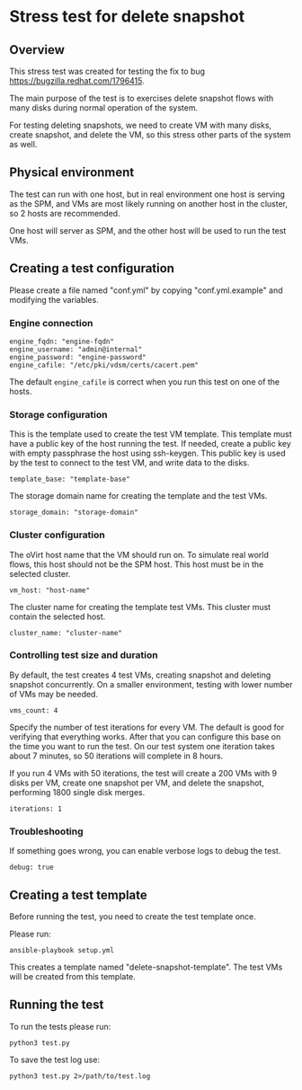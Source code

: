 # Stress test for delete snapshot

## Overview

This stress test was created for testing the fix to bug
https://bugzilla.redhat.com/1796415.

The main purpose of the test is to exercises delete snapshot flows
with many disks during normal operation of the system.

For testing deleting snapshots, we need to create VM with many disks,
create snapshot, and delete the VM, so this stress other parts of the
system as well.

## Physical environment

The test can run with one host, but in real environment one host is
serving as the SPM, and VMs are most likely running on another host in
the cluster, so 2 hosts are recommended.

One host will server as SPM, and the other host will be used to run the
test VMs.

## Creating a test configuration

Please create a file named "conf.yml" by copying "conf.yml.example" and
modifying the variables.

### Engine connection

    engine_fqdn: "engine-fqdn"
    engine_username: "admin@internal"
    engine_password: "engine-password"
    engine_cafile: "/etc/pki/vdsm/certs/cacert.pem"

The default ``engine_cafile`` is correct when you run this test on one
of the hosts.

### Storage configuration

This is the template used to create the test VM template. This template
must have a public key of the host running the test. If needed, create a
public key with empty passphrase the host using ssh-keygen. This public
key is used by the test to connect to the test VM, and write data to the
disks.

    template_base: "template-base"

The storage domain name for creating the template and the test VMs.

    storage_domain: "storage-domain"

### Cluster configuration

The oVirt host name that the VM should run on. To simulate real world
flows, this host should not be the SPM host. This host must be in the
selected cluster.

    vm_host: "host-name"

The cluster name for creating the template test VMs. This cluster must
contain the selected host.

    cluster_name: "cluster-name"

### Controlling test size and duration

By default, the test creates 4 test VMs, creating snapshot and deleting
snapshot concurrently. On a smaller environment, testing with lower
number of VMs may be needed.

    vms_count: 4

Specify the number of test iterations for every VM. The default is good
for verifying that everything works. After that you can configure this
base on the time you want to run the test. On our test system one
iteration takes about 7 minutes, so 50 iterations will complete in 8
hours.

If you run 4 VMs with 50 iterations, the test will create a 200 VMs with
9 disks per VM, create one snapshot per VM, and delete the snapshot,
performing 1800 single disk merges.

    iterations: 1

### Troubleshooting

If something goes wrong, you can enable verbose logs to debug the test.

    debug: true

## Creating a test template

Before running the test, you need to create the test template once.

Please run:

    ansible-playbook setup.yml

This creates a template named "delete-snapshot-template". The test VMs
will be created from this template.

## Running the test

To run the tests please run:

    python3 test.py

To save the test log use:

    python3 test.py 2>/path/to/test.log
